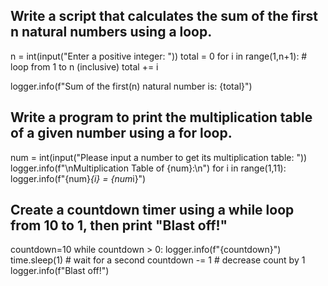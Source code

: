 ## Write a script that calculates the sum of the first n natural numbers using a loop.
n = int(input("Enter a positive integer: "))
total = 0
for i in range(1,n+1): # loop from 1 to n (inclusive)
     total += i

logger.info(f"Sum of the first(n) natural number is: {total}")

## Write a program to print the multiplication table of a given number using a for loop.

num = int(input("Please input a number to get its multiplication table: "))
logger.info(f"\nMultiplication Table of {num}:\n")
for i in range(1,11):
     logger.info(f"{num}*{i} = {num*i}")

## Create a countdown timer using a while loop from 10 to 1, then print "Blast off!"
countdown=10
while countdown > 0:
    logger.info(f"{countdown}")
    time.sleep(1) # wait for a second
    countdown -= 1 # decrease count by 1
logger.info(f"Blast off!")